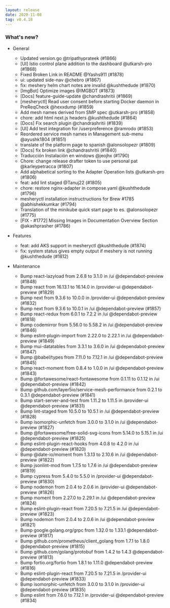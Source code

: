 ```yaml
---
layout: release
date: 2020-11-08
tag: v0.4.18
---
```


### What's new?

- General

  - Updated version.go @tripathyprateek (#1866)
  - [UI] Istio control plane addition to the dashboard @utkarsh-pro (#1868)
  - Fixed Broken Link in README @Yashs911 (#1878)
  - ui: updated side-nav @chebro (#1867)
  - fix: meshery helm chart notes are invalid @kushthedude (#1870)
  - [ImgBot] Optimize images @IMGBOT (#1873)
  - [Docs] feature-guide-update @chandrashritii (#1869)
  - [mesheryctl] Read user consent before starting Docker daemon in PreReqCheck @hexxdump (#1859)
  - Add mesh names derived from SMP spec @utkarsh-pro (#1858)
  - chore: add html next.js headers @kushthedude (#1864)
  - [Docs] Fix search plugin @chandrashritii (#1839)
  - [UI] Add test integration for /userpreference @ramrodo (#1853)
  - Reordered service mesh names in Management sub-menu @ayushk1804 (#1851)
  - translate of the platform page to spanish @alonsolopezr (#1809)
  - [Docs] fix broken link @chandrashritii (#1840)
  - Traducción Instalación en windows @jeojhx (#1790)
  - Chore: change release drafter token to use personal pat @karleypetracca (#1807)
  - Add alphabetical sorting to the Adapter Operation lists @utkarsh-pro (#1806)
  - feat: add lint staged @Tanuj22 (#1805)
  - chore: restore nginx-adapter in compose.yaml @kushthedude (#1796)
  - mesheryctl installation instructructions for Brew #1785 @abhishekkumkar (#1794)
  - Translation of the minikube quick start page to es. @alonsolopezr (#1775)
  - [FIX - #1772] Missing Images in Documentation Overview Section @akashprasher (#1786)

- Features

  - feat: add AKS support in mesheryctl @kushthedude (#1874)
  - fix: system status gives empty output if meshery is not running @kushthedude (#1812)

- Maintenance

  - Bump react-lazyload from 2.6.8 to 3.1.0 in /ui @dependabot-preview (#1848)
  - Bump react from 16.13.1 to 16.14.0 in /provider-ui @dependabot-preview (#1829)
  - Bump next from 9.3.6 to 10.0.0 in /provider-ui @dependabot-preview (#1832)
  - Bump next from 9.3.6 to 10.0.1 in /ui @dependabot-preview (#1857)
  - Bump react-redux from 6.0.1 to 7.2.2 in /ui @dependabot-preview (#1818)
  - Bump codemirror from 5.56.0 to 5.58.2 in /ui @dependabot-preview (#1846)
  - Bump eslint-plugin-import from 2.22.0 to 2.22.1 in /ui @dependabot-preview (#1849)
  - Bump mui-datatables from 3.3.1 to 3.6.0 in /ui @dependabot-preview (#1847)
  - Bump @babel/types from 7.11.0 to 7.12.1 in /ui @dependabot-preview (#1845)
  - Bump react-moment from 0.8.4 to 1.0.0 in /ui @dependabot-preview (#1843)
  - Bump @fortawesome/react-fontawesome from 0.1.11 to 0.1.12 in /ui @dependabot-preview (#1842)
  - Bump github.com/layer5io/service-mesh-performance from 0.2.1 to 0.3.1 @dependabot-preview (#1841)
  - Bump start-server-and-test from 1.11.2 to 1.11.5 in /provider-ui @dependabot-preview (#1831)
  - Bump lint-staged from 10.5.0 to 10.5.1 in /ui @dependabot-preview (#1828)
  - Bump isomorphic-unfetch from 3.0.0 to 3.1.0 in /ui @dependabot-preview (#1827)
  - Bump @fortawesome/free-solid-svg-icons from 5.14.0 to 5.15.1 in /ui @dependabot-preview (#1825)
  - Bump eslint-plugin-react-hooks from 4.0.8 to 4.2.0 in /ui @dependabot-preview (#1820)
  - Bump @date-io/moment from 1.3.13 to 2.10.6 in /ui @dependabot-preview (#1822)
  - Bump jsonlint-mod from 1.7.5 to 1.7.6 in /ui @dependabot-preview (#1819)
  - Bump cypress from 5.4.0 to 5.5.0 in /provider-ui @dependabot-preview (#1830)
  - Bump nodemon from 2.0.4 to 2.0.6 in /provider-ui @dependabot-preview (#1826)
  - Bump moment from 2.27.0 to 2.29.1 in /ui @dependabot-preview (#1824)
  - Bump eslint-plugin-react from 7.20.5 to 7.21.5 in /ui @dependabot-preview (#1823)
  - Bump nodemon from 2.0.4 to 2.0.6 in /ui @dependabot-preview (#1821)
  - Bump google.golang.org/grpc from 1.32.0 to 1.33.1 @dependabot-preview (#1817)
  - Bump github.com/prometheus/client_golang from 1.7.1 to 1.8.0 @dependabot-preview (#1815)
  - Bump github.com/golang/protobuf from 1.4.2 to 1.4.3 @dependabot-preview (#1813)
  - Bump fortio.org/fortio from 1.8.1 to 1.11.0 @dependabot-preview (#1816)
  - Bump eslint-plugin-react from 7.20.5 to 7.21.5 in /provider-ui @dependabot-preview (#1833)
  - Bump isomorphic-unfetch from 3.0.0 to 3.1.0 in /provider-ui @dependabot-preview (#1835)
  - Bump eslint from 7.6.0 to 7.12.1 in /provider-ui @dependabot-preview (#1834)

